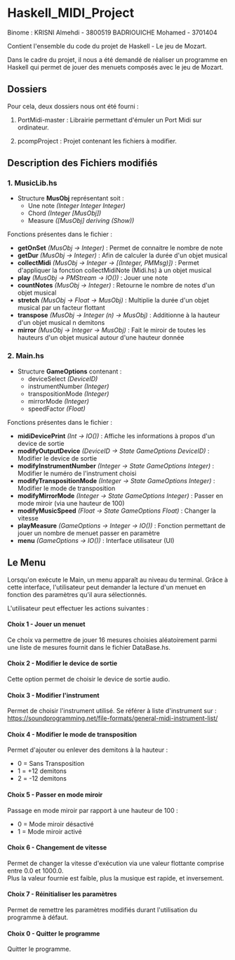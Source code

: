 # Haskell_MIDI_Project

Binome :
KRISNI Almehdi - 3800519
BADRIOUICHE Mohamed - 3701404

Contient l'ensemble du code du projet de Haskell - Le jeu de Mozart.

Dans le cadre du projet, il nous a été demandé de réaliser un programme en Haskell qui permet de jouer des menuets composés avec le jeu de Mozart. 

## Dossiers
Pour cela, deux dossiers nous ont été fourni : 

1) PortMidi-master : Librairie permettant d'émuler un Port Midi sur ordinateur.

2) pcompProject : Projet contenant les fichiers à modifier.

## Description des Fichiers modifiés

### 1. MusicLib.hs

- Structure **MusObj** représentant soit : 
    - Une note *(Integer Integer Integer)*
    - Chord *(Integer [MusObj])*
    - Measure *([MusObj] deriving (Show))* 

Fonctions présentes dans le fichier :
- **getOnSet** *(MusObj -> Integer)* : Permet de connaitre le nombre de note
- **getDur** *(MusObj -> Integer)* : Afin de calculer la durée d'un objet musical
- **collectMidi** *(MusObj -> Integer -> [(Integer, PMMsg)])* : Permet d'appliquer la fonction collectMidiNote (Midi.hs) à un objet musical
- **play** *(MusObj -> PMStream -> IO())* : Jouer une note
- **countNotes** *(MusObj -> Integer)* : Retourne le nombre de notes d'un objet musical
- **stretch** *(MusObj -> Float -> MusObj)* : Multiplie la durée d'un objet musical par un facteur flottant
- **transpose** *(MusObj -> Integer (n) -> MusObj)* : Additionne à la hauteur d'un objet musical n demitons
- **mirror** *(MusObj -> Integer -> MusObj)* : Fait le miroir de toutes les hauteurs d'un objet musical autour d'une hauteur donnée

### 2. Main.hs

- Structure **GameOptions** contenant : 
    - deviceSelect *(DeviceID)* 
    - instrumentNumber *(Integer)*
    - transpositionMode *(Integer)*
    - mirrorMode *(Integer)*
    - speedFactor *(Float)* 

Fonctions présentes dans le fichier :
- **midiDevicePrint** *(Int -> IO())* : Affiche les informations à propos d'un device de sortie
- **modifyOutputDevice** *(DeviceID -> State GameOptions DeviceID)* : Modifier le device de sortie
- **modifyInstrumentNumber** *(Integer -> State GameOptions Integer)* : Modifier le numéro de l'instrument choisi
- **modifyTranspositionMode** *(Integer -> State GameOptions Integer)* : Modifier le mode de transposition
- **modifyMirrorMode** *(Integer -> State GameOptions Integer)* : Passer en mode miroir (via une hauteur de 100) 
- **modifyMusicSpeed** *(Float -> State GameOptions Float)* : Changer la vitesse
- **playMeasure** *(GameOptions -> Integer -> IO())* : Fonction permettant de jouer un nombre de menuet passer en paramètre 
- **menu** *(GameOptions -> IO())* : Interface utilisateur (UI)

## Le Menu

Lorsqu'on exécute le Main, un menu apparaît au niveau du terminal. Grâce à cette interface, l'utilisateur peut demander la lecture d'un menuet en fonction des paramètres qu'il aura sélectionnés.

L'utilisateur peut effectuer les actions suivantes : 

#### Choix 1 - Jouer un menuet 

Ce choix va permettre de jouer 16 mesures choisies aléatoirement parmi une liste de mesures fournit dans le fichier DataBase.hs.

#### Choix 2 - Modifier le device de sortie 

Cette option permet de choisir le device de sortie audio.

#### Choix 3 - Modifier l'instrument

Permet de choisir l'instrument utilisé.
Se référer à liste d'instrument sur :
<br/>https://soundprogramming.net/file-formats/general-midi-instrument-list/

#### Choix 4 - Modifier le mode de transposition 

Permet d'ajouter ou enlever des demitons à la hauteur :
- 0 = Sans Transposition
- 1 = +12 demitons
- 2 = -12 demitons

#### Choix 5 - Passer en mode miroir

Passage en mode miroir par rapport à une hauteur de 100 :
- 0 = Mode miroir désactivé
- 1 = Mode miroir activé 

#### Choix 6 - Changement de vitesse

Permet de changer la vitesse d'exécution via une valeur flottante comprise entre 0.0 et 1000.0. 
<br/>Plus la valeur fournie est faible, plus la musique est rapide, et inversement.

#### Choix 7 - Réinitialiser les paramètres

Permet de remettre les paramètres modifiés durant l'utilisation du programme à défaut.

#### Choix 0 - Quitter le programme

Quitter le programme.